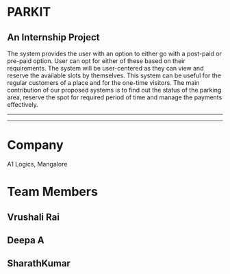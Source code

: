 # PARKIT

## An Internship Project

The system provides the user with an option to either go with a post-paid or pre-paid option. User can opt for either of these based on their requirements. The system will be user-centered as they can view and reserve the available slots by themselves. This system can be useful for the regular customers of a place and for the one-time visitors. The main contribution of our proposed systems is to find out the status of the parking area, reserve the spot for required period of time and manage the payments effectively. 

---------------------------------------------------------------------------------------
---------------------------------------------------------------------------------------

# Company
A1 Logics, Mangalore

# Team Members

## Vrushali Rai
## Deepa A
## SharathKumar